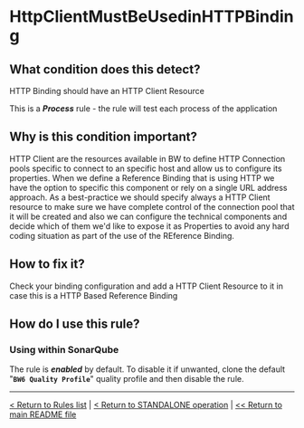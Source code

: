 # HttpClientMustBeUsedinHTTPBinding

## What condition does this detect?

HTTP Binding should have an HTTP Client Resource

This is a ***Process*** rule - the rule will test each process of the application

## Why is this condition important?

HTTP Client are the resources available in BW to define HTTP Connection pools specific to connect to an specific host and allow us to configure its properties. When we define a Reference Binding that is using HTTP we have the option to specific this component or rely on a single URL address approach. As a best-practice we should specify always a HTTP Client resource to make sure we have complete control of the connection pool that it will be created and also we can configure the technical components and decide which of them we'd like to expose it as Properties to avoid any hard coding situation as part of the use of the REference Binding.

## How to fix it?

Check your binding configuration and add a HTTP Client Resource to it in case this is a HTTP Based Reference Binding

## How do I use this rule?

### Using within SonarQube

The rule is **_enabled_** by default. To disable it if unwanted, clone the default "**`BW6 Quality Profile`**" quality profile and then disable the rule.

---
[< Return to Rules list](./RULES.md) | [< Return to STANDALONE operation](../STANDALONE.md) | [<< Return to main README file](../../README.md)
